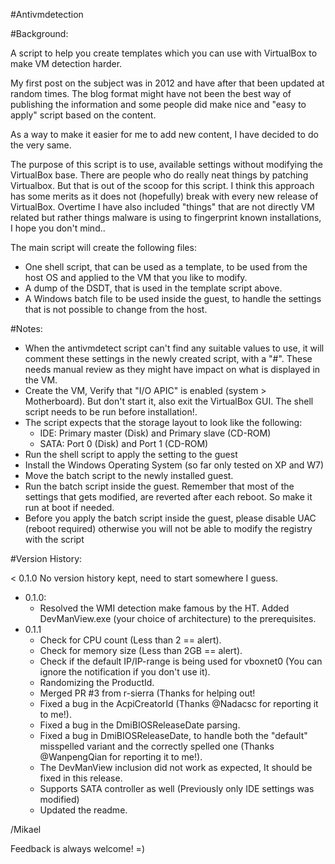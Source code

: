 #Antivmdetection

#Background:

A script to help you create templates which you can use with VirtualBox to make VM detection harder.

My first post on the subject was in 2012 and have after that been updated at random times. The blog format might have not been the best way of publishing the information and some people did make nice and "easy to apply" script based on the content.

As a way to make it easier for me to add new content, I have decided to do the very same.

The purpose of this script is to use, available settings without modifying the VirtualBox base. There are people who do really neat things by patching Virtualbox. But that is out of the scoop for this script. I think this approach has some merits as it does not (hopefully) break with every new release of VirtualBox. 
Overtime I have also included "things" that are not directly VM related but rather things malware is using to fingerprint known installations, I hope you don't mind..

The main script will create the following files: 

* One shell script, that can be used as a template, to be used from the host OS and applied to the VM that you like to modify. 
* A dump of the DSDT, that is used in the template script above. 
* A Windows batch file to be used inside the guest, to handle the settings that is not possible to change from the host.

#Notes:

* When the antivmdetect script can't find any suitable values to use, it will comment these settings in the newly created script, with a "#". These needs manual review as they might have impact on what is displayed in the VM.
* Create the VM, Verify that "I/O APIC" is enabled (system > Motherboard). But don't start it, also exit the VirtualBox GUI. The shell script needs to be run before installation!. 
* The script expects that the storage layout to look like the following:
    + IDE: Primary master (Disk) and Primary slave (CD-ROM)
    + SATA: Port 0 (Disk) and Port 1 (CD-ROM)
* Run the shell script to apply the setting to the guest 
* Install the Windows Operating System (so far only tested on XP and W7) 
* Move the batch script to the newly installed guest.
* Run the batch script inside the guest. Remember that most of the settings that gets modified, are reverted after each reboot. So make it run at boot if needed. 
* Before you apply the batch script inside the guest, please disable UAC (reboot required) otherwise you will not be able to modify the registry with the script

#Version History:

< 0.1.0 No version history kept, need to start somewhere I guess.

* 0.1.0: 
    + Resolved the WMI detection make famous by the HT. Added DevManView.exe (your choice of architecture) to the prerequisites.  
* 0.1.1
   + Check for CPU count (Less than 2 == alert).
   + Check for memory size (Less than 2GB == alert).
   + Check if the default IP/IP-range is being used for vboxnet0 (You can ignore the notification if you don't use it). 
   + Randomizing the ProductId.
   + Merged PR #3 from r-sierra (Thanks for helping out!
   + Fixed a bug in the AcpiCreatorId (Thanks @Nadacsc for reporting it to me!).
   + Fixed a bug in the DmiBIOSReleaseDate parsing.
   + Fixed a bug in DmiBIOSReleaseDate, to handle both the "default" misspelled variant and the correctly spelled one (Thanks @WanpengQian for reporting it to me!).
   + The DevManView inclusion did not work as expected, It should be fixed in this release. 
   + Supports SATA controller as well (Previously only IDE settings was modified)
   + Updated the readme.

/Mikael

Feedback is always welcome! =)

